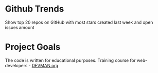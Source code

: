 # Github Trends

Show top 20 repos on GitHub with most stars created last week and open issues amount 

# Project Goals

The code is written for educational purposes. Training course for web-developers - [DEVMAN.org](https://devman.org)
